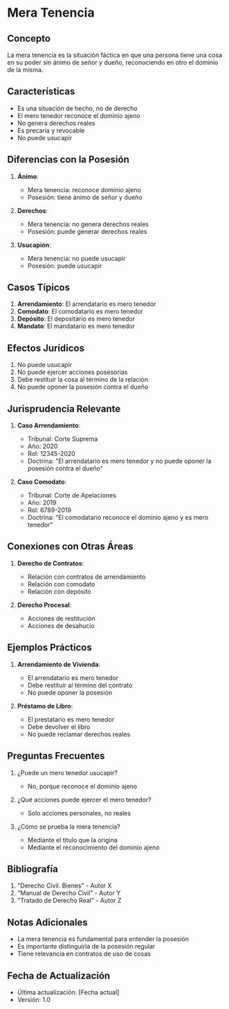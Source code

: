 # Mera Tenencia

## Concepto
La mera tenencia es la situación fáctica en que una persona tiene una cosa en su poder sin ánimo de señor y dueño, reconociendo en otro el dominio de la misma.

## Características
- Es una situación de hecho, no de derecho
- El mero tenedor reconoce el dominio ajeno
- No genera derechos reales
- Es precaria y revocable
- No puede usucapir

## Diferencias con la Posesión
1. **Ánimo**: 
   - Mera tenencia: reconoce dominio ajeno
   - Posesión: tiene ánimo de señor y dueño

2. **Derechos**:
   - Mera tenencia: no genera derechos reales
   - Posesión: puede generar derechos reales

3. **Usucapión**:
   - Mera tenencia: no puede usucapir
   - Posesión: puede usucapir

## Casos Típicos
1. **Arrendamiento**: El arrendatario es mero tenedor
2. **Comodato**: El comodatario es mero tenedor
3. **Depósito**: El depositario es mero tenedor
4. **Mandato**: El mandatario es mero tenedor

## Efectos Jurídicos
1. No puede usucapir
2. No puede ejercer acciones posesorias
3. Debe restituir la cosa al término de la relación
4. No puede oponer la posesión contra el dueño

## Jurisprudencia Relevante
1. **Caso Arrendamiento**:
   - Tribunal: Corte Suprema
   - Año: 2020
   - Rol: 12345-2020
   - Doctrina: "El arrendatario es mero tenedor y no puede oponer la posesión contra el dueño"

2. **Caso Comodato**:
   - Tribunal: Corte de Apelaciones
   - Año: 2019
   - Rol: 6789-2019
   - Doctrina: "El comodatario reconoce el dominio ajeno y es mero tenedor"

## Conexiones con Otras Áreas
1. **Derecho de Contratos**:
   - Relación con contratos de arrendamiento
   - Relación con comodato
   - Relación con depósito

2. **Derecho Procesal**:
   - Acciones de restitución
   - Acciones de desahucio

## Ejemplos Prácticos
1. **Arrendamiento de Vivienda**:
   - El arrendatario es mero tenedor
   - Debe restituir al término del contrato
   - No puede oponer la posesión

2. **Préstamo de Libro**:
   - El prestatario es mero tenedor
   - Debe devolver el libro
   - No puede reclamar derechos reales

## Preguntas Frecuentes
1. ¿Puede un mero tenedor usucapir?
   - No, porque reconoce el dominio ajeno

2. ¿Qué acciones puede ejercer el mero tenedor?
   - Solo acciones personales, no reales

3. ¿Cómo se prueba la mera tenencia?
   - Mediante el título que la origina
   - Mediante el reconocimiento del dominio ajeno

## Bibliografía
1. "Derecho Civil. Bienes" - Autor X
2. "Manual de Derecho Civil" - Autor Y
3. "Tratado de Derecho Real" - Autor Z

## Notas Adicionales
- La mera tenencia es fundamental para entender la posesión
- Es importante distinguirla de la posesión regular
- Tiene relevancia en contratos de uso de cosas

## Fecha de Actualización
- Última actualización: [Fecha actual]
- Versión: 1.0 